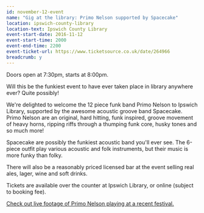 ```yaml
---
id: november-12-event
name: "Gig at the library: Primo Nelson supported by Spacecake"
location: ipswich-county-library
location-text: Ipswich County Library
event-start-date: 2016-11-12
event-start-time: 2000
event-end-time: 2200
event-ticket-url: https://www.ticketsource.co.uk/date/264966
breadcrumb: y
---
```

Doors open at 7:30pm, starts at 8:00pm.

Will this be the funkiest event to have ever taken place in library anywhere ever? Quite possibly!

We're delighted to welcome the 12 piece funk band Primo Nelson to Ipswich Library, supported by the awesome acoustic groove band Spacecake. Primo Nelson are an original, hard hitting, funk inspired, groove movement of heavy horns, ripping riffs through a thumping funk core, husky tones and so much more!

Spacecake are possibly the funkiest acoustic band you'll ever see. The 6-piece outfit play various acoustic and folk instruments, but their music is more funky than folky.

There will also be a reasonably priced licensed bar at the event selling real ales, lager, wine and soft drinks.

Tickets are available over the counter at Ipswich Library, or online (subject to booking fee).

<a href="https://www.facebook.com/stowfiesta/videos/1757488757802593/">Check out live footage of Primo Nelson playing at a recent festival.</a>

